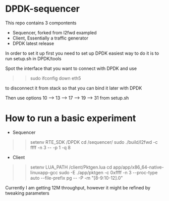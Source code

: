 # DPDK-sequencer

This repo contains 3 compontents 

- Sequencer, forked from l2fwd exampled
- Client, Essentially a traffic generator
- DPDK latest release

In order to set it up first you need to set up DPDK
easiest way to do it is to run setup.sh in DPDK/tools

Spot the interface that you want to connect with DPDK and use 

>> sudo ifconfig down eth5

to disconnect it from stack so that you can bind it later with DPDK

Then use options 10 --> 13 --> 17 --> 19 --> 31 from setup.sh


# How to run a basic experiment

- Sequencer

>> setenv RTE_SDK <git-repo>/DPDK
>> cd <git-repo>/sequencer/
>> sudo ./build/l2fwd -c ffff -n 3 -- -p 1 -q 8

- Client

>> setenv LUA_PATH <git-repo>/client/Pktgen.lua
>> cd app/app/x86_64-native-linuxapp-gcc
>> sudo -E ./app/pktgen -c 0xffff -n 3 --proc-type auto --file-prefix pg -- -P -m "[8-9:10-12].0"

Currently I am getting 12M throughput, however it might be refined by tweaking parameters
